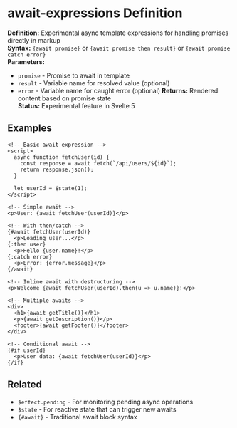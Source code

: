 # await-expressions Definition

**Definition:** Experimental async template expressions for handling
promises directly in markup  
**Syntax:** `{await promise}` or `{await promise then result}` or
`{await promise catch error}`  
**Parameters:**

- `promise` - Promise to await in template
- `result` - Variable name for resolved value (optional)
- `error` - Variable name for caught error (optional) **Returns:**
  Rendered content based on promise state  
  **Status:** Experimental feature in Svelte 5

## Examples

```svelte
<!-- Basic await expression -->
<script>
  async function fetchUser(id) {
    const response = await fetch(`/api/users/${id}`);
    return response.json();
  }

  let userId = $state(1);
</script>

<!-- Simple await -->
<p>User: {await fetchUser(userId)}</p>

<!-- With then/catch -->
{#await fetchUser(userId)}
  <p>Loading user...</p>
{:then user}
  <p>Hello {user.name}!</p>
{:catch error}
  <p>Error: {error.message}</p>
{/await}

<!-- Inline await with destructuring -->
<p>Welcome {await fetchUser(userId).then(u => u.name)}!</p>

<!-- Multiple awaits -->
<div>
  <h1>{await getTitle()}</h1>
  <p>{await getDescription()}</p>
  <footer>{await getFooter()}</footer>
</div>

<!-- Conditional await -->
{#if userId}
  <p>User data: {await fetchUser(userId)}</p>
{/if}
```

## Related

- `$effect.pending` - For monitoring pending async operations
- `$state` - For reactive state that can trigger new awaits
- `{#await}` - Traditional await block syntax

